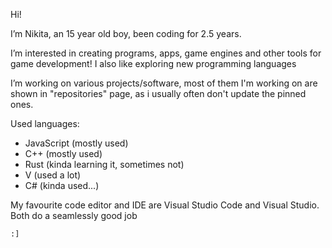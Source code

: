 
Hi!

I’m Nikita, an 15 year old boy, been coding for 2.5 years.

I’m interested in creating programs, apps, game engines and other tools for game development!
I also like exploring new programming languages

I’m working on various projects/software, most of them I'm working on are
shown in "repositories" page, as i usually often don't update the pinned ones.

Used languages:
- JavaScript (mostly used)
- C++ (mostly used)
- Rust (kinda learning it, sometimes not)
- V (used a lot)
- C# (kinda used...)
    
My favourite code editor and IDE are Visual Studio Code and Visual Studio. Both do a seamlessly good job

`:]`
